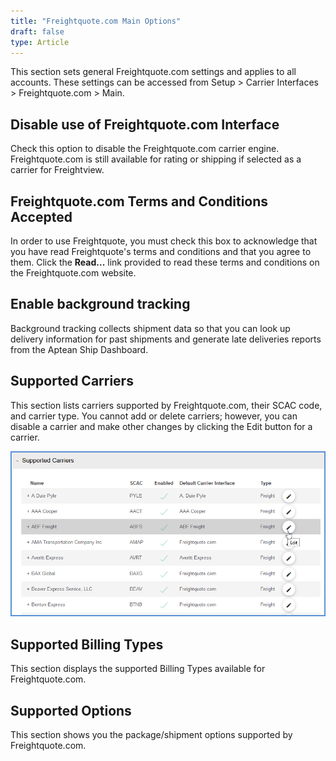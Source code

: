 ```yaml
---
title: "Freightquote.com Main Options"
draft: false
type: Article
---
```


This section sets general Freightquote.com settings and applies to all accounts. These settings can be accessed from Setup > Carrier Interfaces > Freightquote.com > Main.
## Disable use of Freightquote.com Interface


Check this option to disable the Freightquote.com carrier engine. Freightquote.com is still available for rating or shipping if selected as a carrier for Freightview.


## Freightquote.com Terms and Conditions Accepted


In order to use Freightquote, you must check this box to acknowledge that you have read Freightquote's terms and conditions and that you agree to them. Click the **Read...** link provided to read these terms and conditions on the Freightquote.com website.
## Enable background tracking


Background tracking collects shipment data so that you can look up delivery information for past shipments and generate late deliveries reports from the Aptean Ship Dashboard.


## Supported Carriers


This section lists carriers supported by Freightquote.com, their SCAC code, and carrier type. You cannot add or delete carriers; however, you can disable a carrier and make other changes by clicking the Edit button for a carrier.

![](assets/images/fquote-4.png)
## Supported Billing Types


This section displays the supported Billing Types available for Freightquote.com.
## Supported Options


This section shows you the package/shipment options supported by Freightquote.com.

